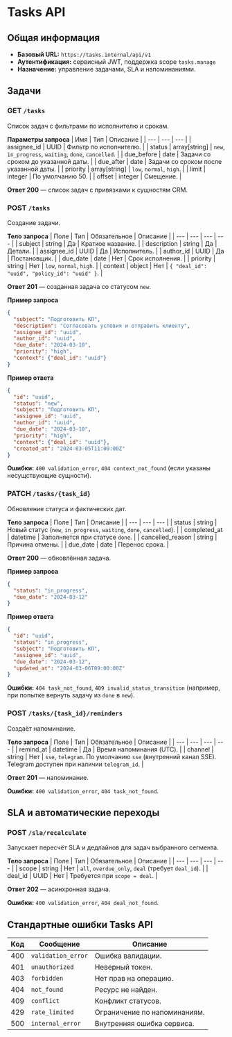 # Tasks API

## Общая информация
- **Базовый URL:** `https://tasks.internal/api/v1`
- **Аутентификация:** сервисный JWT, поддержка scope `tasks.manage`
- **Назначение:** управление задачами, SLA и напоминаниями.

## Задачи

### GET `/tasks`
Список задач с фильтрами по исполнителю и срокам.

**Параметры запроса**
| Имя | Тип | Описание |
| --- | --- | --- |
| assignee_id | UUID | Фильтр по исполнителю. |
| status | array[string] | `new`, `in_progress`, `waiting`, `done`, `cancelled`. |
| due_before | date | Задачи со сроком до указанной даты. |
| due_after | date | Задачи со сроком после указанной даты. |
| priority | array[string] | `low`, `normal`, `high`. |
| limit | integer | По умолчанию 50. |
| offset | integer | Смещение. |

**Ответ 200** — список задач с привязками к сущностям CRM.

### POST `/tasks`
Создание задачи.

**Тело запроса**
| Поле | Тип | Обязательное | Описание |
| --- | --- | --- | --- |
| subject | string | Да | Краткое название. |
| description | string | Да | Детали. |
| assignee_id | UUID | Да | Исполнитель. |
| author_id | UUID | Да | Постановщик. |
| due_date | date | Нет | Срок исполнения. |
| priority | string | Нет | `low`, `normal`, `high`. |
| context | object | Нет | `{ "deal_id": "uuid", "policy_id": "uuid" }`. |

**Ответ 201** — созданная задача со статусом `new`.

**Пример запроса**
```json
{
  "subject": "Подготовить КП",
  "description": "Согласовать условия и отправить клиенту",
  "assignee_id": "uuid",
  "author_id": "uuid",
  "due_date": "2024-03-10",
  "priority": "high",
  "context": {"deal_id": "uuid"}
}
```

**Пример ответа**
```json
{
  "id": "uuid",
  "status": "new",
  "subject": "Подготовить КП",
  "assignee_id": "uuid",
  "author_id": "uuid",
  "due_date": "2024-03-10",
  "priority": "high",
  "context": {"deal_id": "uuid"},
  "created_at": "2024-03-05T11:00:00Z"
}
```

**Ошибки:** `400 validation_error`, `404 context_not_found` (если указаны несущствующие сущности).

### PATCH `/tasks/{task_id}`
Обновление статуса и фактических дат.

**Тело запроса**
| Поле | Тип | Описание |
| --- | --- | --- |
| status | string | Новый статус (`new`, `in_progress`, `waiting`, `done`, `cancelled`). |
| completed_at | datetime | Заполняется при статусе `done`. |
| cancelled_reason | string | Причина отмены. |
| due_date | date | Перенос срока. |

**Ответ 200** — обновлённая задача.

**Пример запроса**
```json
{
  "status": "in_progress",
  "due_date": "2024-03-12"
}
```

**Пример ответа**
```json
{
  "id": "uuid",
  "status": "in_progress",
  "subject": "Подготовить КП",
  "assignee_id": "uuid",
  "due_date": "2024-03-12",
  "updated_at": "2024-03-06T09:00:00Z"
}
```

**Ошибки:** `404 task_not_found`, `409 invalid_status_transition` (например, при попытке вернуть задачу из `done` в `new`).

### POST `/tasks/{task_id}/reminders`
Создаёт напоминание.

**Тело запроса**
| Поле | Тип | Обязательное | Описание |
| --- | --- | --- | --- |
| remind_at | datetime | Да | Время напоминания (UTC). |
| channel | string | Нет | `sse`, `telegram`. По умолчанию `sse` (внутренний канал SSE). Telegram доступен при наличии `telegram_id`. |

**Ответ 201** — напоминание.

**Ошибки:** `400 validation_error`, `404 task_not_found`.

## SLA и автоматические переходы

### POST `/sla/recalculate`
Запускает пересчёт SLA и дедлайнов для задач выбранного сегмента.

**Тело запроса**
| Поле | Тип | Обязательное | Описание |
| --- | --- | --- | --- |
| scope | string | Нет | `all`, `overdue_only`, `deal` (требует `deal_id`). |
| deal_id | UUID | Нет | Требуется при `scope = deal`. |

**Ответ 202** — асинхронная задача.

**Ошибки:** `400 validation_error`, `404 deal_not_found`.

## Стандартные ошибки Tasks API

| Код | Сообщение | Описание |
| --- | --- | --- |
| 400 | `validation_error` | Ошибка валидации. |
| 401 | `unauthorized` | Неверный токен. |
| 403 | `forbidden` | Нет прав на операцию. |
| 404 | `not_found` | Ресурс не найден. |
| 409 | `conflict` | Конфликт статусов. |
| 429 | `rate_limited` | Ограничение по напоминаниям. |
| 500 | `internal_error` | Внутренняя ошибка сервиса. |
